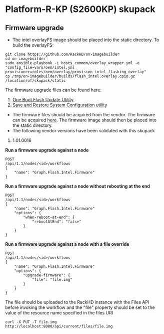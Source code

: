 # Platform-R-KP (S2600KP) skupack

## Firmware upgrade
- The intel overlayFS image should be placed into the static directory.  To build the overlayFS:
```
git clone https://github.com/RackHD/on-imagebuilder
cd on-imagebuilder
sudo ansible-playbook -i hosts common/overlay_wrapper.yml -e "config_file=vars/oem/intel.yml provisioner=roles/oem/overlay/provision_intel_flashing_overlay"
cp /tmp/on-imagebuilder/builds/flash_intel.overlay.cpio.gz /location/of/skupack/static
```
The firmware upgrade files can be found here:
 1. [One Boot Flash Update Utility](https://downloadcenter.intel.com/download/25265/Intel-One-Boot-Flash-Update-Utility)
 2. [Save and Restore System Configuration utility](https://downloadcenter.intel.com/download/25439/Save-and-Restore-System-Configuration-utility-syscfg-)

- The firmware files should be acquired from the vendor.  The firmware can be acquired [here](https://downloadcenter.intel.com/download/25971/Intel-Server-Board-S2600KP-Family-BIOS-and-Firmware-update-for-OFU-and-WinPE).  The firmware image should then be placed into the static directory.
- The following vendor versions have been validated with this skupack
 1. 1.01.0016

**Run a firmware upgrade against a node**
```
POST
/api/1.1/nodes/<id>/workflows
{
    "name": "Graph.Flash.Intel.Firmware"
}
```

**Run a firmware upgrade against a node without rebooting at the end**
```
POST
/api/1.1/nodes/<id>/workflows
{
    "name": "Graph.Flash.Intel.Firmware"
    "options": {
        "when-reboot-at-end": {
            "rebootAtEnd": "false"
        }
    }
}
```
**Run a firmware upgrade against a node with a file override**
```
POST
/api/1.1/nodes/<id>/workflows
{
    "name": "Graph.Flash.Intel.Firmware"
    "options": {
        "upgrade-firmware": {
            "file": "file.img"
        }
    }
}
```
The file should be uploaded to the RackHD instance with the Files API before
invoking the workflow and the "file" property should be set to the value of
the resource name specified in the files URI
```
curl -X PUT -T file.img http://localhost:8080/api/current/files/file.img
```

